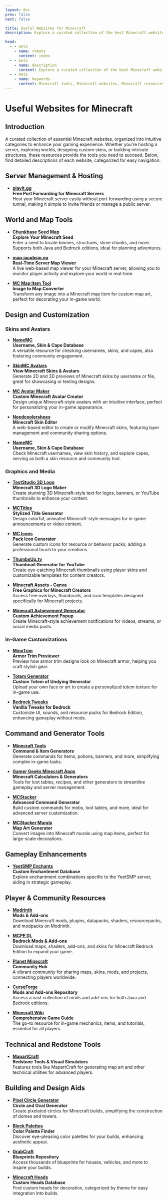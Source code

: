```yaml
---
layout: doc
prev: false
next: false

title: Useful Websites for Minecraft
description: Explore a curated collection of the best Minecraft websites, organized into categories like server management, world exploration, design customization, and building aids. Whether you're a server admin, builder, or casual player, these resources will elevate your Minecraft experience with tools for skins, maps, commands, and more.

head:
  - - meta
    - name: robots
      content: index
  - - meta
    - name: description
      content: Explore a curated collection of the best Minecraft websites, organized into categories like server management, world exploration, design customization, and building aids. Whether you're a server admin, builder, or casual player, these resources will elevate your Minecraft experience with tools for skins, maps, commands, and more.
  - - meta
    - name: keywords
      content: Minecraft tools, Minecraft websites, Minecraft resources, server hosting, map viewers, seed explorers, skin editors, command generators, design tools, building aids, redstone tools, mods, add-ons, blueprints, circle generators, custom heads, Minecraft wiki, Minecraft community, Minecraft skins, Minecraft maps.
---
```

# Useful Websites for Minecraft
## Introduction
A curated collection of essential Minecraft websites, organized into intuitive categories to enhance your gaming experience. Whether you're hosting a server, exploring worlds, designing custom skins, or building intricate structures, these resources provide the tools you need to succeed. Below, find detailed descriptions of each website, categorized for easy navigation.

## Server Management & Hosting

- **[playit.gg](https://playit.gg)**  
  **Free Port Forwarding for Minecraft Servers**  
  Host your Minecraft server easily without port forwarding using a secure tunnel, making it simple to invite friends or manage a public server.

## World and Map Tools

- **[Chunkbase Seed Map](https://www.chunkbase.com/apps/seed-map)**  
  **Explore Your Minecraft Seed**  
  Enter a seed to locate biomes, structures, slime chunks, and more. Supports both Java and Bedrock editions, ideal for planning adventures.

- **[map.jacobsjo.eu](https://map.jacobsjo.eu/)**  
  **Real-Time Server Map Viewer**  
  A live web-based map viewer for your Minecraft server, allowing you to monitor player activity and explore your world in real-time.

- **[MC Map Item Tool](https://mc-map.djfun.de/)**  
  **Image to Map Converter**  
  Transform any image into a Minecraft map item for custom map art, perfect for decorating your in-game world.

## Design and Customization

### Skins and Avatars

- **[NameMC](https://namemc.com/)**  
  **Username, Skin & Cape Database**  
  A versatile resource for checking usernames, skins, and capes, also fostering community engagement.

- **[SkinMC Avatars](https://skinmc.net/avatars)**  
  **View Minecraft Skins & Avatars**  
  Generate 2D and 3D previews of Minecraft skins by username or file, great for showcasing or testing designs.

- **[MC Avatar Maker](https://mcskins.top/avatar-maker)**  
  **Custom Minecraft Avatar Creator**  
  Design unique Minecraft-style avatars with an intuitive interface, perfect for personalizing your in-game appearance.

- **[Needcoolershoes](https://needcoolershoes.com/)**  
  **Minecraft Skin Editor**  
  A web-based editor to create or modify Minecraft skins, featuring layer management and community sharing options.

- **[NameMC](https://namemc.com/)**  
  **Username, Skin & Cape Database**  
  Check Minecraft usernames, view skin history, and explore capes, serving as both a skin resource and community tool.

### Graphics and Media

- **[TextStudio 3D Logo](https://www.textstudio.com/logo/minecraft-3d-text-41)**  
  **Minecraft 3D Logo Maker**  
  Create stunning 3D Minecraft-style text for logos, banners, or YouTube thumbnails to enhance your content.

- **[MCTitles](https://mctitles.com)**  
  **Stylized Title Generator**  
  Design colorful, animated Minecraft-style messages for in-game announcements or video content.

- **[MC Icons](https://mcicons.ccleaf.com)**  
  **Pack Icon Generator**  
  Generate custom icons for resource or behavior packs, adding a professional touch to your creations.

- **[ThumbsUp.tv](https://thumbsup.tv)**  
  **Thumbnail Generator for YouTube**  
  Create eye-catching Minecraft thumbnails using player skins and customizable templates for content creators.

- **[Minecraft Assets - Canva](https://minecraftassets.my.canva.site)**  
  **Free Graphics for Minecraft Creators**  
  Access free overlays, thumbnails, and icon templates designed specifically for Minecraft projects.

- **[Minecraft Achievement Generator](https://skinmc.net/achievement)**  
  **Custom Achievement Popup**  
  Create Minecraft-style achievement notifications for videos, streams, or social media posts.

### In-Game Customizations

- **[MineTrim](https://minetrim.com/)**  
  **Armor Trim Previewer**  
  Preview how armor trim designs look on Minecraft armor, helping you craft stylish gear.

- **[Totem Generator](https://spea.cc/totem/)**  
  **Custom Totem of Undying Generator**  
  Upload your own face or art to create a personalized totem texture for in-game use.

- **[Bedrock Tweaks](https://bedrocktweaks.net/)**  
  **Vanilla Tweaks for Bedrock**  
  Customize UI, sounds, and resource packs for Bedrock Edition, enhancing gameplay without mods.

## Command and Generator Tools

- **[Minecraft Tools](https://minecraft.tools/en/)**  
  **Command & Item Generators**  
  Generate commands for items, potions, banners, and more, simplifying complex in-game tasks.

- **[Gamer Geeks Minecraft Apps](https://www.gamergeeks.net/apps/minecraft/)**  
  **Minecraft Calculators & Generators**  
  Tools for loot tables, recipes, and other generators to streamline gameplay and server management.

- **[MCStacker](https://mcstacker.net/)**  
  **Advanced Command Generator**  
  Build custom commands for mobs, loot tables, and more, ideal for advanced server customization.

- **[MCStacker Murals](https://mcstacker.net/murals/)**  
  **Map Art Generator**  
  Convert images into Minecraft murals using map items, perfect for large-scale decorations.

## Gameplay Enhancements

- **[YeetSMP Enchants](https://yeetsmp-enchants.vercel.app)**  
  **Custom Enchantment Database**  
  Explore enchantment combinations specific to the YeetSMP server, aiding in strategic gameplay.

## Player & Community Resources

- **[Modrinth](https://modrinth.com/)**  
  **Mods & Add-ons**  
   Download Minecraft mods, plugins, datapacks, shaders, resourcepacks, and modpacks on Modrinth. 

- **[MCPE DL](https://mcpedl.com/)**  
  **Bedrock Mods & Add-ons**  
  Download maps, shaders, add-ons, and skins for Minecraft Bedrock Edition to expand your game.

- **[Planet Minecraft](https://www.planetminecraft.com/)**  
  **Community Hub**  
  A vibrant community for sharing maps, skins, mods, and projects, connecting players worldwide.

- **[CurseForge](https://www.curseforge.com/minecraft)**  
  **Mods and Add-ons Repository**  
  Access a vast collection of mods and add-ons for both Java and Bedrock editions.

- **[Minecraft Wiki](https://minecraft.fandomVendorg/)**  
  **Comprehensive Game Guide**  
  The go-to resource for in-game mechanics, items, and tutorials, essential for all players.

## Technical and Redstone Tools

- **[MapartCraft](https://rebane2001.com/mapartcraft/)**  
  **Redstone Tools & Visual Simulators**  
  Features tools like MapartCraft for generating map art and other technical utilities for advanced players.

## Building and Design Aids

- **[Pixel Circle Generator](https://donatstudios.com/PixelCircleGenerator)**  
  **Circle and Oval Generator**  
  Create pixelated circles for Minecraft builds, simplifying the construction of domes and towers.

- **[Block Palettes](https://www.blockpalettes.com/)**  
  **Color Palette Finder**  
  Discover eye-pleasing color palettes for your builds, enhancing aesthetic appeal.

- **[GrabCraft](https://www.grabcraft.com/)**  
  **Blueprints Repository**  
  Access thousands of blueprints for houses, vehicles, and more to inspire your builds.

- **[Minecraft Heads](https://minecraft-heads.com/)**  
  **Custom Heads Database**  
  Find custom heads for decoration, categorized by theme for easy integration into builds.